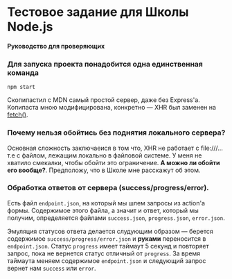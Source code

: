 # Тестовое задание для Школы Node.js
**Руководство для проверяющих**


### Для запуска проекта понадобится одна единственная команда

```
npm start
```
Скопипастил с MDN самый простой сервер, даже без Express'a. Копипаста мною модифицирована, конкретно — XHR был заменен на [fetch()](https://developer.mozilla.org/ru/docs/Web/API/Fetch_API/Using_Fetch).

### Почему нельзя обойтись без поднятия локального сервера?
Основная сложность заключаеися в том что, XHR не работает с file:///... т.е с файлом, лежащим локально в файловой системе. У меня не хватило смекалки, чтобы обойти это ограничение. **А можно ли обойти его вообще?**. Предположу, что в Школе мне расскажут об этом.

### Обработка ответов от сервера (success/progress/error).
Есть файл ```endpoint.json```, на который мы шлем запросы из action'а формы. Содержимое этого файла, а значит и ответ, который мы получим, определяется файлами ```success.json```, ```progress.json```, ```error.json```.

Эмуляция статусов ответа делается слудующим образом — берется содержимое ```success/progress/error.json``` и **руками** переносится в ```endpoint.json```.
Статус ```progress``` имеет таймаут 5 секунд и повторяет запрос, пока не вернется статус отличный от ```progress```. За время таймаута меняем содержимое ```endpoint.json``` и следующий запрос вернет нам ```success``` или ```error```.
